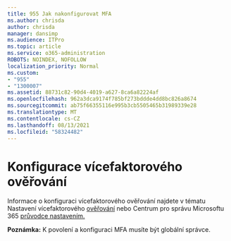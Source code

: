 ```yaml
---
title: 955 Jak nakonfigurovat MFA
ms.author: chrisda
author: chrisda
manager: dansimp
ms.audience: ITPro
ms.topic: article
ms.service: o365-administration
ROBOTS: NOINDEX, NOFOLLOW
localization_priority: Normal
ms.custom:
- "955"
- "1300007"
ms.assetid: 88731c82-90d4-4019-a627-8ca6a82224af
ms.openlocfilehash: 962a3dca9174f785bf273bddde4dd8bc826a8674
ms.sourcegitcommit: ab75f66355116e995b3cb5505465b31989339e28
ms.translationtype: MT
ms.contentlocale: cs-CZ
ms.lasthandoff: 08/13/2021
ms.locfileid: "58324482"
---
```

# <a name="configure-multifactor-authentication"></a>Konfigurace vícefaktorového ověřování

Informace o konfiguraci vícefaktorového ověřování najdete v tématu Nastavení vícefaktorového [ověřování](https://docs.microsoft.com/microsoft-365/admin/security-and-compliance/set-up-multi-factor-authentication) nebo Centrum pro správu Microsoftu 365 [průvodce nastavením.](https://admin.microsoft.com/AdminPortal/Home?ref=/modernonboarding/mfasetupguide)

**Poznámka:** K povolení a konfiguraci MFA musíte být globální správce.
